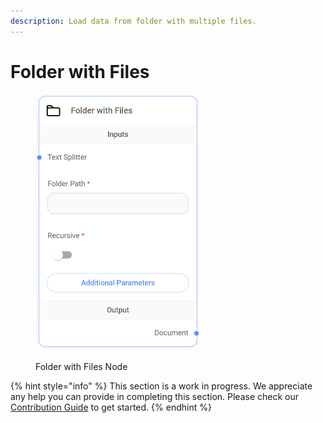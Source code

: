 ```yaml
---
description: Load data from folder with multiple files.
---
```


# Folder with Files

<figure><img src="../../../.gitbook/assets/image (9) (1) (1) (1) (1).png" alt="" width="262"><figcaption><p>Folder with Files Node</p></figcaption></figure>

{% hint style="info" %}
This section is a work in progress. We appreciate any help you can provide in completing this section. Please check our [Contribution Guide](https://toi500.gitbook.io/flowise-docs/contributing) to get started.
{% endhint %}
